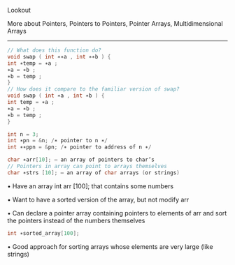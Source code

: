 Lookout

More about Pointers,
Pointers to Pointers,
Pointer Arrays,
Multidimensional Arrays

---

```c
// What does this function do?
void swap ( int ∗∗a , int ∗∗b ) {
int ∗temp = ∗a ;
∗a = ∗b ;
∗b = temp ;
}
// How does it compare to the familiar version of swap?
void swap ( int ∗a , int ∗b ) {
int temp = ∗a ;
∗a = ∗b ;
∗b = temp ;
} 
```

```c
int n = 3;
int ∗pn = &n; /∗ pointer to n ∗/
int ∗∗ppn = &pn; /∗ pointer to address of n ∗/
```
```c
char ∗arr[10]; – an array of pointers to char’s
// Pointers in array can point to arrays themselves
char ∗strs [10]; – an array of char arrays (or strings) 
```

• Have an array int arr [100]; that contains some numbers

• Want to have a sorted version of the array, but not modify
arr

• Can declare a pointer array containing pointers to elements of arr and sort the pointers instead of the numbers themselves
```c
int ∗sorted_array[100];
```

• Good approach for sorting arrays whose elements are very
large (like strings) 

